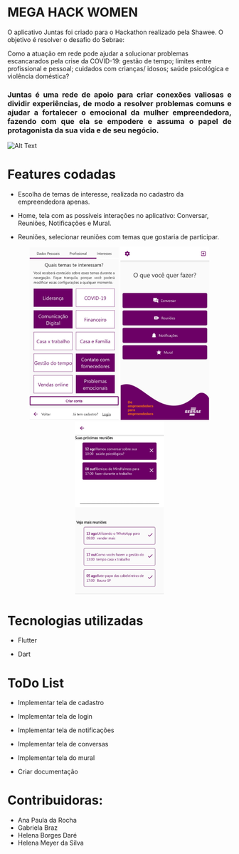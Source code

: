 # MEGA HACK WOMEN

O aplicativo Juntas foi criado para o Hackathon realizado pela Shawee. O objetivo é resolver o desafio do Sebrae: 

Como a atuação em rede pode ajudar a solucionar problemas escancarados pela crise da COVID-19: gestão de tempo; limites entre profissional e pessoal; cuidados com crianças/ idosos; saúde psicológica e violência doméstica?

### <p align=justify> Juntas é uma rede de apoio para criar conexões valiosas e dividir experiências, de modo a resolver problemas comuns e ajudar a fortalecer o emocional da mulher empreendedora, fazendo com que ela se empodere e assuma o papel de protagonista da sua vida e de seu negócio. </p>

![Alt Text](https://github.com/helenabdr/mega-hack-women/blob/master/images/demo.gif)


# Features codadas

* Escolha de temas de interesse, realizada no cadastro da empreendedora apenas.

* Home, tela com as possíveis interações no aplicativo: Conversar, Reuniões, Notificações e Mural.

* Reuniões, selecionar reuniões com temas que gostaria de participar.

<p align=center> <img src="https://github.com/helenabdr/mega-hack-women/blob/master/images/escolha_temas.jpeg" alt="drawing" width="200"/> <img src="https://github.com/helenabdr/mega-hack-women/blob/master/images/menu.jpeg" alt="drawing" width="200"/> <img src="https://github.com/helenabdr/mega-hack-women/blob/master/images/reunioes.jpeg" alt="drawing" width="200"/>  </p>


# Tecnologias utilizadas

* Flutter

* Dart

# ToDo List

* Implementar tela de cadastro

* Implementar tela de login

* Implementar tela de notificações

* Implementar tela de conversas

* Implementar tela do mural

* Criar documentação

# Contribuidoras:

* Ana Paula da Rocha
* Gabriela Braz
* Helena Borges Daré
* Helena Meyer da Silva


